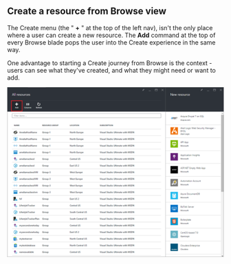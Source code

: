 <properties title="Create a resource from the Browse view" pageTitle="Create a resource from the Browse view" description="" authors="mattshel" />

<tags
    ms.service="portalfx"
    ms.workload="portalfx"
    ms.tgt_pltfrm="portalfx"
    ms.devlang="portalfx"
    ms.topic="get-started-article"
    ms.date="07/23/2015" 
    ms.author="mattshel"/> 

## Create a resource from Browse view ##

The Create menu (the " **+** " at the top of the left nav), isn't the only place where a user can create a new resource. The **Add** command at the top of every Browse blade pops the user into the Create experience in the same way.   

One advantage to starting a Create journey from Browse is the context - users can see what they've created, and what they might need or want to add.

![Create a resource from the Browse view][Create_from_browse]


[Create_from_browse]: ../media/portalfx-ux-create-from-browse/create_from_browse.png